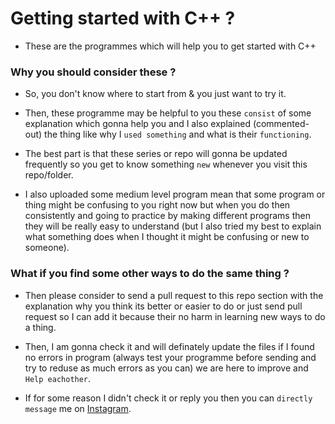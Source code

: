 # Getting started with C++ ?

* These are the programmes which will help you to get started with C++

### Why you should consider these ?

* So, you don't know where to start from & you just want to try it.

* Then, these programme may be helpful to you these `consist` of some explanation which gonna help you and I also explained (commented-out) the thing like why I `used something` and what is their `functioning`. 

* The best part is that these series or repo will gonna be updated frequently so you get to know something `new` whenever you visit this repo/folder.

* I also uploaded some medium level program mean that some program or thing might be confusing to you right now but when you do then consistently and going to practice by making different programs then they will be really easy to understand (but I also tried my best to explain what something does when I thought it might be confusing or new to someone).

### What if you find some other ways to do the same thing ?

* Then please consider to send a pull request to this repo section with the explanation why you think its better or easier to do or just send pull request so I can add it because their no harm in learning new ways to do a thing. 

* Then, I am gonna check it and will definately update the files if I found no errors in program (always test your programme before sending and try to reduse as much errors as you can) we are here to improve and `Help eachother`. 

* If for some reason I didn't check it or reply you then you can `directly message` me on [Instagram](https://www.instagram.com/pranavgoel_29).